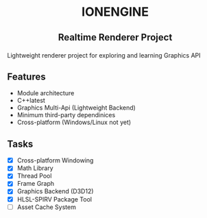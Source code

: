 # <p align="center"> IONENGINE </p>
## <p align="center"> Realtime Renderer Project </p>
Lightweight renderer project for exploring and learning Graphics API

## Features

- Module architecture
- C++latest
- Graphics Multi-Api (Lightweight Backend)
- Minimum third-party dependinices
- Cross-platform (Windows/Linux not yet)

## Tasks

- [x] Cross-platform Windowing
- [x] Math Library
- [x] Thread Pool
- [x] Frame Graph
- [x] Graphics Backend (D3D12)
- [x] HLSL-SPIRV Package Tool
- [ ] Asset Cache System